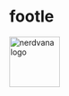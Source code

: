 # footle

<img src="Stormy9.github.io/nerdvana/TeamNerdvana_Logo.png" alt="nerdvana logo" width="90" height="90">

